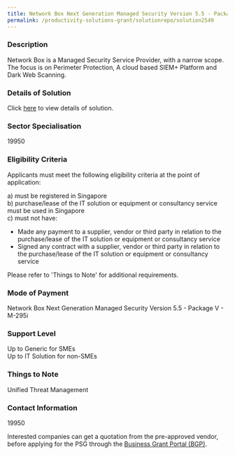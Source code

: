 ```yaml
---
title: Network Box Next Generation Managed Security Version 5.5 - Package V - M-295i
permalink: /productivity-solutions-grant/solutionrepo/solution2549
---
```


### Description

Network Box is a Managed Security Service Provider, with a narrow scope. The focus is on Perimeter Protection, A cloud based SIEM+ Platform and Dark Web Scanning.

### Details of Solution

Click <a href='Network Box (Sin) Pte Ltd' target='_blank' rel='noopener'>here</a> to view details of solution.

### Sector Specialisation

 19950 

### Eligibility Criteria

Applicants must meet the following eligibility criteria at the point of application:

a) must be registered in Singapore <br>
b) purchase/lease of the IT solution or equipment or consultancy service must be used in Singapore <br>
c) must not have:
- Made any payment to a supplier, vendor or third party in relation to the purchase/lease of the IT solution or equipment or consultancy service
- Signed any contract with a supplier, vendor or third party in relation to the purchase/lease of the IT solution or equipment or consultancy service

Please refer to 'Things to Note' for additional requirements.

### Mode of Payment
Network Box Next Generation Managed Security Version 5.5 - Package V - M-295i

### Support Level
Up to Generic for SMEs <br>
Up to IT Solution for non-SMEs

### Things to Note
Unified Threat Management

### Contact Information
19950

Interested companies can get a quotation from the pre-approved vendor, before applying for the PSG through the <a target='_blank' rel='noopener' href='https://www.businessgrants.gov.sg/'>Business Grant Portal (BGP)</a>.
